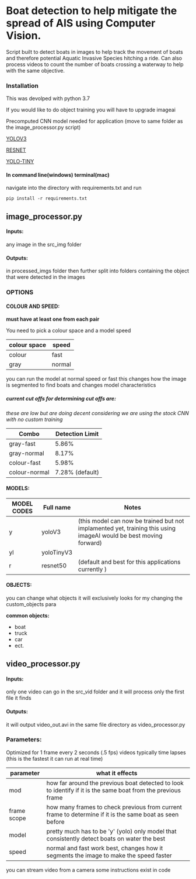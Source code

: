 # Boat detection to help mitigate the spread of AIS using Computer Vision.
Script built to detect boats in images to help track the movement of boats and therefore potential Aquatic Invasive Species hitching a ride. Can also process videos to count the number of boats crossing a waterway to help with the same objective.

### Installation
This was devolped with python 3.7

If you would like to do object training you will have to upgrade imageai

Precomputed CNN model needed for application (move to same folder as the image_processor.py script)

[YOLOV3](https://github.com/OlafenwaMoses/ImageAI/releases/download/1.0/yolo.h5)

[RESNET](https://github.com/OlafenwaMoses/ImageAI/releases/download/1.0/resnet50_coco_best_v2.0.1.h5
)

[YOLO-TINY](https://github.com/OlafenwaMoses/ImageAI/releases/download/1.0/yolo-tiny.h5)


#### In command line(windows) terminal(mac)
navigate into the directory with requirements.txt and run

`pip install -r requirements.txt`

## image_processor.py

#### Inputs:
any image in the src_img folder
#### Outputs:
in processed_imgs folder then further split into folders containing the object that were detected in the images

### OPTIONS

#### COLOUR AND SPEED:

**must have at least one from each pair**

You need to pick a colour space and a model speed

colour space | speed
---|---
colour|fast
gray|normal


you can run the model at normal speed or fast 
this changes how the image is segmented to find boats and changes model characteristics

##### current cut offs for determining cut offs are:
 
*these are low but are doing decent considering we are using the stock CNN with no custom training*

Combo| Detection Limit
---|---
gray-fast|       5.86%
gray-normal|     8.17%
colour-fast |    5.98%
colour-normal|   7.28% (default)

#### MODELS:

MODEL CODES  | Full name| Notes
---|---|---
y           | yoloV3 |(this model can now be trained but not implamented yet, training this using imageAI would be best moving forward)
yl          | yoloTinyV3| 
r           | resnet50 |(default and best for this applications currently )


#### OBJECTS:
you can change what objects it will exclusively looks for my changing the custom_objects para

**common objects:**
* boat
* truck
* car
* ect.

## video_processor.py
#### Inputs:
only one video can go in the src_vid folder and it will process only the first file it finds
#### Outputs:
it will output video_out.avi in the same file directory as video_processor.py


### Parameters:
Optimized for 1 frame every 2 seconds (.5 fps) videos typically time lapses  (this is the fastest it can run at real time)

parameter | what it effects
---|---
mod| how far around the previous boat detected to look to identify if it is the same boat from the previous frame
frame scope| how many frames to check previous from current frame to determine if it is the same boat as seen before
model| pretty much has to be 'y' (yolo) only model that consistently detect boats on water the best
speed| normal and fast work best, changes how it segments the image to make the speed faster 

you can stream video from a camera some instructions exist in code
